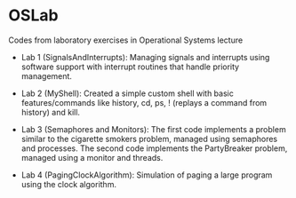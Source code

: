 # OSLab
Codes from laboratory exercises in Operational Systems lecture

- Lab 1 (SignalsAndInterrupts):
Managing signals and interrupts using software support with interrupt routines that handle priority management.

- Lab 2 (MyShell):
Created a simple custom shell with basic features/commands like history, cd, ps, ! (replays a command from history) and kill.

- Lab 3 (Semaphores and Monitors):
The first code implements a problem similar to the cigarette smokers problem, managed using semaphores and processes.
The second code implements the PartyBreaker problem, managed using a monitor and threads.

- Lab 4 (PagingClockAlgorithm):
Simulation of paging a large program using the clock algorithm.

